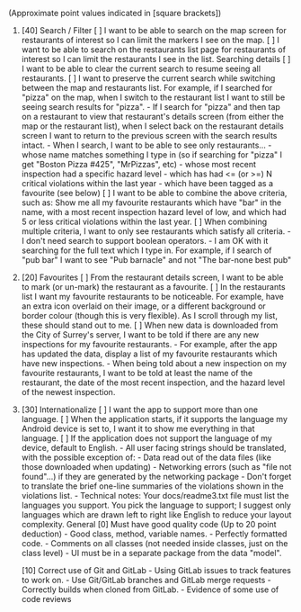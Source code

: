 (Approximate point values indicated in [square brackets])

1. [40] Search / Filter
    [ ] I want to be able to search on the map screen for restaurants of interest so I can limit the markers I see on the map.
    [ ] I want to be able to search on the restaurants list page for restaurants of interest so I can limit the restaurants I see in the list.
    Searching details
        [ ] I want to be able to clear the current search to resume seeing all restaurants.
        [ ] I want to preserve the current search while switching between the map and restaurants list. For example, if I searched for "pizza" on the map, when I switch to the restaurant list I want to still be seeing search results for "pizza".
            - If I search for "pizza" and then tap on a restaurant to view that restaurant's details screen (from either the map or the restaurant list), when I select back on the restaurant details screen I want to return to the previous screen with the search results intact.
            - When I search, I want to be able to see only restaurants...
                - whose name matches something I type in (so if searching for "pizza" I get "Boston Pizza #425", "MrPizzas", etc)
                - whose most recent inspection had a specific hazard level
                - which has had <= (or >=) N critical violations within the last year
                - which have been tagged as a favourite (see below)
        [ ] I want to be able to combine the above criteria, such as: Show me all my favourite restaurants which have "bar" in the name, with a most recent inspection hazard level of low, and which had 5 or less critical violations within the last year.
        [ ] When combining multiple criteria, I want to only see restaurants which satisfy all criteria.
            - I don't need search to support boolean operators.
            - I am OK with it searching for the full text which I type in. For example, if I search of "pub bar" I want to see "Pub barnacle" and not "The bar-none best pub"
2. [20] Favourites
    [ ] From the restaurant details screen, I want to be able to mark (or un-mark) the restaurant as a favourite.
    [ ] In the restaurants list I want my favourite restaurants to be noticeable. For example, have an extra icon overlaid on their image, or a different background or border colour (though this is very flexible). As I scroll through my list, these should stand out to me.
    [ ] When new data is downloaded from the City of Surrey's server, I want to be told if there are any new inspections for my favourite restaurants.
        - For example, after the app has updated the data, display a list of my favourite restaurants which have new inspections.
        - When being told about a new inspection on my favourite restaurants, I want to be told at least the name of the restaurant, the date of the most recent inspection, and the hazard level of the newest inspection.
3. [30] Internationalize
    [ ] I want the app to support more than one language.
    [ ] When the application starts, if it supports the language my Android device is set to, I want it to show me everything in that language.
    [ ] If the application does not support the language of my device, default to English.
        - All user facing strings should be translated, with the possible exception of:
            - Data read out of the data files (like those downloaded when updating)
            - Networking errors (such as "file not found"...) if they are generated by the networking package
            - Don't forget to translate the brief one-line summaries of the violations shown in the violations list.
            - Technical notes: Your docs/readme3.txt file must list the languages you support. You pick the language to support; I suggest only languages which are drawn left to right like English to reduce your layout complexity.
General
    [0] Must have good quality code (Up to 20 point deduction)
        - Good class, method, variable names.
        - Perfectly formatted code.
        - Comments on all classes (not needed inside classes, just on the class level)
        - UI must be in a separate package from the data "model".
    
    [10] Correct use of Git and GitLab
        - Using GitLab issues to track features to work on.
        - Use Git/GitLab branches and GitLab merge requests
        - Correctly builds when cloned from GitLab.
        - Evidence of some use of code reviews